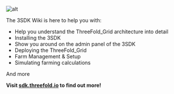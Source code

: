 ![alt](img/sdk_intro.png)

The 3SDK Wiki is here to help you with:

- Help you understand the ThreeFold_Grid architecture into detail
- Installing the 3SDK
- Show you around on the admin panel of the 3SDK
- Deploying the ThreeFold_Grid
- Farm Management & Setup
- Simulating farming calculations

And more

**Visit [sdk.threefold.io](https://sdk.threefold.io) to find out more!**
